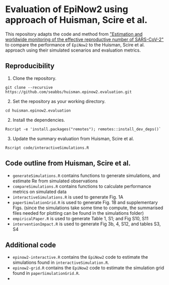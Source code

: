 # Evaluation of EpiNow2 using approach of Huisman, Scire et al.

This repository adapts the code and method from ["Estimation and worldwide monitoring of the effective reproductive number of SARS-CoV-2"](https://doi.org/10.1101/2020.11.26.20239368) to compare the performance of `EpiNow2` to the Huisman, Scire et al. approach using their simulated scenarios and evaluation metrics.

## Reproducibility

1. Clone the repository.

```
git clone --recursive https://github.com/seabbs/huisman.epinow2.evaluation.git
```

2. Set the repository as your working directory.

```
cd huisman.epinow2.evaluation
```
2. Install the dependencies.

```
Rscript -e 'install.packages("remotes"); remotes::install_dev_deps()`
```

3. Update the summary evaluation from Huisman, Scire et al.

```
Rscript code/interactiveSimulations.R
```

## Code outline from Huisman, Scire et al.

- `generateSimulations.R` contains functions to generate simulations, and estimate Re from simulated observations
- `compareSimulations.R` contains functions to calculate performance metrics on simulated data
- `interactiveSimulations.R` is used to generate Fig. 1A
- `paperSimulationGrid.R` is used to generate Fig. 1B and supplementary Figs.  (since the simulations take some time to compute, the summarised files needed for plotting can be found in the simulations folder)
- `empiricalPaper.R` is used to generate Table 1, S1; and Fig S10, S11
- `interventionImpact.R` is used to generate Fig 3b, 4, S12, and tables S3, S4

## Additional code

- `epinow2-interactive.R` contains the `EpiNow2` code to estimate the simulations found in `interactiveSimulation.R`.
- `epinow2-grid.R` contains the `EpiNow2` code to estimate the simulation grid found in `paperSimulationGrid.R`.
- 